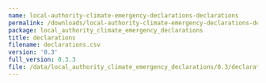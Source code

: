 ```yaml
---
name: local-authority-climate-emergency-declarations-declarations
permalink: /downloads/local-authority-climate-emergency-declarations-declarations/0_3
package: local_authority_climate_emergency_declarations
title: declarations
filename: declarations.csv
version: '0.3'
full_version: 0.3.3
file: /data/local_authority_climate_emergency_declarations/0.3/declarations.csv
---
```

